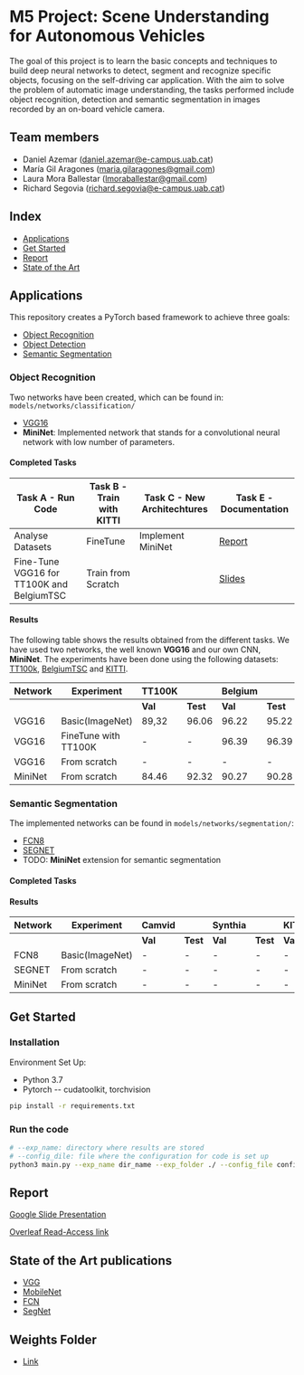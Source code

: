 # M5 Project: Scene Understanding for Autonomous Vehicles

The goal of this project is to learn the basic concepts and techniques to build deep neural networks to detect, segment and recognize specific objects, focusing on the self-driving car application. With the aim to solve the problem of automatic image understanding, the tasks performed include object recognition, detection and semantic segmentation in images recorded by an on-board vehicle camera.

## Team members

* Daniel Azemar ([daniel.azemar@e-campus.uab.cat](mailto:daniel.azemar@e-campus.uab.cat))
* María Gil Aragones ([maria.gilaragones@gmail.com](mailto:maria.gilaragones@gmail.com))
* Laura Mora Ballestar ([lmoraballestar@gmail.com](mailto:lmoraballestar@gmail.com))
* Richard Segovia ([richard.segovia@e-campus.uab.cat](mailto:richard.segovia@e-campus.uab.cat))

## Index

* [Applications](#Applications)
* [Get Started](#Get-Started)
* [Report](#Report)
* [State of the Art](#State-of-the-art-publications)

## Applications

This repository creates a PyTorch based framework to achieve three goals:

* [Object Recognition](#Object-recognition)
* [Object Detection](#Object-detection)
* [Semantic Segmentation](#Semantic-segmentation)  

### Object Recognition

Two networks have been created, which can be found in: ```models/networks/classification/```

- [VGG16](papers/VGG.md)
- **MiniNet**: Implemented network that stands for a convolutional neural network with low number of parameters.  


#### Completed Tasks

|Task A - Run Code   | Task B - Train with KITTI  |  Task C - New Architechtures  | Task E - Documentation | 
|---|---|---|---|
| Analyse Datasets  | FineTune  | Implement MiniNet  | [Report](https://www.overleaf.com/read/jdhgqqrhcgjj) |
| Fine-Tune VGG16 for TT100K and BelgiumTSC | Train from Scratch  |   | [Slides](https://docs.google.com/presentation/d/1xWj9vOmV8CkUfDMC7wwpK70tqYfDpNb6f2E0ssXnQNs/edit?usp=sharing)|


#### Results 

The following table shows the results obtained from the different tasks. We have used two networks, the well known **VGG16** and our own CNN, **MiniNet**. The experiments have been done using the following datasets: [TT100k](https://cg.cs.tsinghua.edu.cn/traffic-sign/), [BelgiumTSC](https://btsd.ethz.ch/shareddata/) and [KITTI](http://www.cvlibs.net/datasets/kitti/).

| Network |       Experiment     | TT100K  |        | Belgium |        | KITTI   |        |
|---------|----------------------|---------|--------|---------|--------|---------|--------|
|         |                      | **Val** |**Test**| **Val** |**Test**| **Val** |**Test**|
| VGG16   | Basic(ImageNet)      | 89,32   |  96.06 |  96.22  | 95.22  |  98.37  | -      |
| VGG16   | FineTune with TT100K | -       |  -     |  96.39  | 96.39  |  97.84  | -      |
| VGG16   | From scratch         | -       |  -     |   -     | -      |  97.30  | -      |
| MiniNet | From scratch         | 84.46   |  92.32 |  90.27  | 90.28  |  92.48  | -      |


### Semantic Segmentation

The implemented networks can be found in ```models/networks/segmentation/```:

- [FCN8](papers/FCN.md)
- [SEGNET](papers/SEGNET.md)
- TODO: **MiniNet** extension for semantic segmentation

#### Completed Tasks

#### Results

| Network |       Experiment     | Camvid  |        | Synthia |        | KITTI   |        |
|---------|----------------------|---------|--------|---------|--------|---------|--------|
|         |                      | **Val** |**Test**| **Val** |**Test**| **Val** |**Test**|
| FCN8    | Basic(ImageNet)      |  -      | -      |  -      | -      | -       | -      |
| SEGNET  | From scratch         | -       |  -     |   -     | -      |  -      | -      |
| MiniNet | From scratch         | -       |  -     |  -      | -      |  -      | -      |

## Get Started

### Installation

Environment Set Up:

* Python 3.7
* Pytorch -- cudatoolkit, torchvision

```bash
pip install -r requirements.txt
```

### Run the code

```bash
# --exp_name: directory where results are stored
# --config_dile: file where the configuration for code is set up
python3 main.py --exp_name dir_name --exp_folder ./ --config_file config/configFile.yml
```


## Report

[Google Slide Presentation](https://docs.google.com/presentation/d/1xWj9vOmV8CkUfDMC7wwpK70tqYfDpNb6f2E0ssXnQNs/edit?usp=sharing)

[Overleaf Read-Access link](https://www.overleaf.com/read/jdhgqqrhcgjj)

## State of the Art publications

* [VGG](papers/VGG.md)
* [MobileNet](papers/MobileNet.md)
* [FCN](papers/FCN.md)
* [SegNet](papers/SEGNET.md)

## Weights Folder
* [Link](https://drive.google.com/open?id=17LFUYLuT5L88yXYYbTEKMBGbbyaRkgea)
